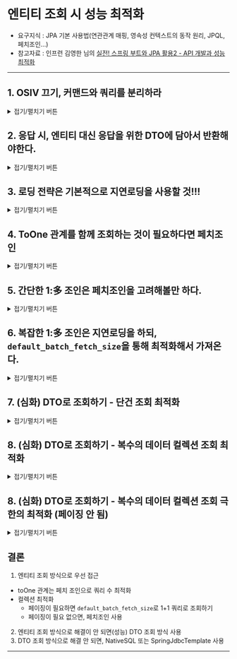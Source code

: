 
# 엔티티 조회 시 성능 최적화
- 요구지식 : JPA 기본 사용법(연관관계 매핑, 영속성 컨텍스트의 동작 원리, JPQL, 페치조인...)
- 참고자료 : 인프런 김영한 님의 [실전! 스프링 부트와 JPA 활용2 - API 개발과 성능 최적화](https://www.inflearn.com/course/%EC%8A%A4%ED%94%84%EB%A7%81%EB%B6%80%ED%8A%B8-JPA-API%EA%B0%9C%EB%B0%9C-%EC%84%B1%EB%8A%A5%EC%B5%9C%EC%A0%81%ED%99%94)

---

## 1. OSIV 끄기, 커맨드와 쿼리를 분리하라
<details>
<summary>접기/펼치기 버튼</summary>
<div markdown="1">

### OSIV ON
- `spring.jpa.open-in-view` : true (기본값)
- 최초 데이터베이스 커넥션 시작시점부터, API 응답이 끝날 때까지 영속성 컨텍스트와 데이터베이스 커넥션 유지
  - ViewTemplate, API Controller에서 지연로딩 가능
  - 기본적으로 DB와 커넥션을 계속 유지
- 트랜잭션 범위 내에서는 영속 상태, 수정 가능.
- 트랜잭션 범위 밖에서는 영속 상태, 수정 불가능.

### OSIV ON - 단점
- 데이터베이스 커넥션 리소스를 사용하기 때문에 실시간 트래픽이 중요한 애플리케이션에서는 커넥션이 모자랄 수 있음.
  - 요컨대, 커넥션을 너무 오래 들고 있음
  - 장애의 주된 요인!!!

### OSIV OFF
- `spring.jpa.open-in-view` : false
- 트랜잭션을 종료할 때 영속성 컨텍스트를 닫고, 데이터베이스 커넥션도 반환. 커넥션 리소스 낭비 x
- 지연로딩을 트랜잭션 안에서 강제로딩해서 처리해야함.
  - 트랜잭션 밖에서 지연로딩을 사용하고 있었다면, 지연로딩 코드를 트랜잭션 안으로 넣어야함.
  - ViewTemplate, APIController에서 지연로딩이 동작하지 않음.

### OSIV와 성능 최적화 기본 전략
```java
    // 커맨드, 쿼리 분리의 예
    @PutMapping("/api/members/{id}")
    public UpdateMemberResponse updateMember(
            @PathVariable Long id,
            @RequestBody @Valid UpdateMemberRequest request) {
        memberService.update(id, request.getName(), request.getAddress()); // 커맨드

        Member updatedMember = memberService.findOne(id); // 쿼리
        return new UpdateMemberResponse(updatedMember);
    }
```
> Command와 Query를 분리하라.
- 비즈니스 로직(삽입, 수정, 삭제)은 보통 엔티티 몇 개를 등록하거나 수정하는 것이므로 성능에 크게 문제가 되지 않음.
- 조회는 매우 빈번하게 일어나는 것이고 요청에서 필요한 API 사양에 맞게 성능을 최적화하는 것이 매우 중요함. 하지만 엔티티의 상태 변경, 추가 등 핵심적인 비즈니스 로직을 수행하는 것은 아님.
- 복잡한 애플리케이션 개발에 있어, 커맨드와 쿼리라는 관심사를 명확히 분리하는 것이 유지보수 관점에서 유리
  - OrderService : 핵심 비즈니스 로직
  - OrderQueryService : 화면, API에 맞춘 서비스(주로 읽기 전용 트랜잭션 사용)
- 주로 고객 서비스의 실시간 API는 OSIV를 끄고, ADMIN처럼 커넥션을 많이 사용하지 않는 곳에서는 OSIV를 켜는 식으로 사용

</div>
</details>

## 2. 응답 시, 엔티티 대신 응답을 위한 DTO에 담아서 반환해야한다.
<details>
<summary>접기/펼치기 버튼</summary>
<div markdown="1">

- 만약 엔티티의 특정 프로퍼티명이 변경된다면, api 사양 자체가 변경된다. api를 사양하는 측에서는 엔티티 사양 변경에 영향을 바로 받게 되므로 매우 고통스러워진다.
- 일대다 양방향 참조 관계가 있다면, json 응답시 무한 상호참조 문제가 발생할 수 있음.
  - `@JsonIgnore` 옵션을 줘서 특정 방향에서 참조하는걸 막을 수는 있음.
  - 그렇지만 특정 api, 또는 view를 위한 코드가 엔티티가 갖게되는 문제가 발생함.
- 해결책 : 응답 api를 위한 DTO를 생성할 것. api 사양의 변경은 DTO의 변경을 통해서만 일어나야한다.
  - 참고 : 요청 api 역시 요청에 맞는 api를 생성할 것. spring validation을 사용한다면 요청 dto에서 검증을 위한 어노테이션을 두면 됨.

</div>
</details>

## 3. 로딩 전략은 기본적으로 지연로딩을 사용할 것!!!
<details>
<summary>접기/펼치기 버튼</summary>
<div markdown="1">

- `@xxTOMany` : 기본적으로 지연로딩 전략(`fetch = FetchType.LAZY`)을 사용
- `@xxTOOne` : 기본적으로 즉시로딩(`fetch = FetchType.EAGER`) 전략을 사용.
  - `@..ToOne`은 반드시 지연로딩으로 설정을 해줘야한다!!!
- 즉시로딩이 발생하면, 예상치 못한 SQL이 날아감.
  - 참조하고 있는 엔티티 내부에서도 EAGER 전략을 사용해서 가져오는 연관관계가 있다면 이들도 불필요하게 가져오게 됨.
  - 어떤 SQL이 날아가는지 예측하기 어렵다 = 쿼리 최적화를 할때 매우 힘들어진다
- 특정 엔티티를 함께 즉시 로딩하고 싶을 경우에는 페치 조인을 사용하면 SQL을 예측하기 편해짐.

</div>
</details>

## 4. ToOne 관계를 함께 조회하는 것이 필요하다면 페치조인
<details>
<summary>접기/펼치기 버튼</summary>
<div markdown="1">

### ToOne 관계를 지연로딩할 경우
```java
    @GetMapping("/api/v2/simple-orders")
    public SimpleOrderListResponse ordersV2() {
        List<Order> orderEntities = orderRepository.findAllByString(new OrderSearch());
        return SimpleOrderListResponse.create(orderEntities);
    }
```
- 쿼리가 총 1 + N + N번 실행됨(v1과 쿼리 수가 같다.)
  - order 조회 한 번
  - order -> Member 조회 N번
  - order -> Delivery 조회 N번
  - 예) order 결과가 4개면 최악의 경우 1+4+4번 실행됨(최악의 경우)
    - 참고) 지연로딩은 영속성 컨텍스트에서 조회하므로, 이미 조회된 경우 쿼리를 생략함

### 페치로딩 사용
```java
public List<Order> findAllWithMemberDelivery() {
    return em.createQuery(
                    "SELECT o FROM Order as o " +
                            "join fetch o.member as m " +
                            "join fetch o.delivery as d", Order.class
            )
            .getResultList();
}
```
- 엔티티를 페치 조인(fetch Join)으로 쿼리 1번에 조회
- 페치 조인으로 order->member, order->delivery는 한번에 가져와지므로 지연로딩 x

</div>
</details>

## 5. 간단한 1:多 조인은 페치조인을 고려해볼만 하다.
<details>
<summary>접기/펼치기 버튼</summary>
<div markdown="1">

```java
public List<Order> findAllWithItem() {
    return em.createQuery(
            "SELECT distinct o FROM Order as o " +
                    "join fetch o.member as m " +
                    "join fetch o.delivery as d " +
                    "join fetch o.orderItems as oi " +
                    "join fetch oi.item as i ", Order.class)
            .getResultList();
}

```
- join fetch로 컬렉션을 페치조인. SQL 한 번만 실행됨
- 주의점 : 일대다 조인 결과 row의 갯수가 뻥튀기됨. 식별자 기준으로 중복 제거(distinct) 가능
  - JPQL의 distinct는 다음 두가지 기능을 제공한다.
  - SQL에 distinct를 추가하여 날림
    - 이것만으로는 행마다 내용이 다르므로, 완전히 중복이 제거되지 않음
  - 애플리케이션 단에서, 같은 식별자를 가진 엔티티의 중복을 제거한다.
- 한계
  - 페이징 불가능 : 하이버네이트는 경고 로그를 남기면서 모든 데이터를 DB에서 찾아오고 메모리에서 페치조인 해버림.(매우 위험함)
  - 여러개의 일대다 관계를 페치 조인하면 데이터가 부정합하게 조회될 수 있음
- 결론
  - 한 가지 일대다 연관관계를 가져올 때는 사용할만한 전략.
  - 하지만, 페이징이나, 2개 이상 연관관계를 조인해올 때는 사용하면 안 된다.

</div>
</details>

## 6. 복잡한 1:多 조인은 지연로딩을 하되, `default_batch_fetch_size`을 통해 최적화해서 가져온다.
<details>
<summary>접기/펼치기 버튼</summary>
<div markdown="1">

### 컬렉션을 페치조인을 하면 페이징이 불가능하다.
- 일대다조인 -> row 뻥튀기
- 페이징을 시도할 경우 하이버네이트는 메모리에 모든 데이터를 가져와서 페이징 시도 -> 장애 발생 가능성

### 그렇다고 1:多 관계를 지연로딩하자니..
- N+1 문제 발생
- 그래서 어쩌라고?!!

### 지연로딩 최적화
```java
    // 가져올 때는 toOne 관계만 페치조인
    public List<Order> findAllWithMemberDelivery(int offset, int limit) {
        return em.createQuery(
                        "SELECT o FROM Order as o " +
                                "join fetch o.member as m " +
                                "join fetch o.delivery as d", Order.class)
                .setFirstResult(offset)
                .setMaxResults(limit)
                .getResultList();
    }
```
```yaml
spring:
  jpa:
    properties:
      hibernate:
        default_batch_fetch_size: 500
```
- 페이징 + 컬렉션 엔티티 함께 조회 방법
  - ToOne(ManyToOne, OneToOne)은 페치 조인
  - 컬렉션은 지연로딩으로 조회. (트랜잭션 안에서 필요한 것들을 지연로딩 시킨다.)
  - 지연로딩 성능 최적화를 위해 `spring.jpa.properties.hibernate.default_batch_fetch_size` 적용
    - 개별 최적화 : 일부 구간에만 적용하고 싶을 때는 `@BatchSize` 사용
    - 이 옵션은 컬렉션이나 프록시 객체를 조회 시 한번에 설정한 size만큼 IN 절로 식별자를 넣어 조회

### 지연로딩 최적화 시의 장점
- 장점 : 쿼리 호출 수가 N+1에서 1+1로 최적화
  - `1:m:n` 호출을 1+1+1 쿼리로 조회
  - 조인보다 DB 데이터 전송량이 최적화
    - 잘 정규화된 테이블이면 정규화해서 필요한 최소한의 데이터들만 가져온다.
    - Order와 OrderItem을 조인해서 조회하면 Order의 데이터가 OrderItem 갯수만큼 중복해서 조회되는데 지연로딩 방식을 사용하면, 각각 조회되므로 전송 중복데이터가 없어진다.
  - 페치 조인 방식과 비교했을 때, 쿼리 호출 수가 약간 증가하지만 DB 데이터 전송량이 감소
  - 컬렉션 페치 조인은 페이징이 불가능하지만, 이 방법은 페이징이 가능하다.

### 결론
- `@...TOOne`은 페이징에 영향을 주지 않으므로 페치 조인으로 쿼리 수를 줄이면 됨
- 나머지는 batchSize 조절을 통해 최적화
  - `default_batch_fetch_size`는 100~1000 사이 선택 권장.
    - 많이 잡을 경우 DB측 순간 부하 증가 가능성이 있음.
    - 애플리케이션단에서는 100이든 1000이든 결국 전체 데이터를 로딩해야하므로 메모리 사용량이 같다.
    - 1000으로 설정하는 것이 가장 성능상 좋지만, 결국 DB든 애플리케이션이든 순간 부하를 어느 정도까지 버틸 수 있을 지 성능 테스트를 거쳐서 결정하는 것이 좋음.

</div>
</details>

## 7. (심화) DTO로 조회하기 - 단건 조회 최적화
<details>
<summary>접기/펼치기 버튼</summary>
<div markdown="1">

```java
@RequiredArgsConstructor
public class OrderQueryRepository {

    private final EntityManager em;

    public OrderQueryDTOs findOrderQueryDTOs() {
        List<OrderQueryDTO> findOrders = findOrders(); // toOne 관계만 가져온다.
        findOrders.forEach(o-> o.setOrderItems(findOrderItems(o.getOrderId()))); // 컬렉션은 다시 조회해와서 setter주입
        return new OrderQueryDTOs(findOrders);
    }

    private List<OrderQueryDTO> findOrders() {
        return em.createQuery(
                        "SELECT " +
                                "new jpa.book.JPAShop.api.dto.OrderQueryDTO(o.id, m.name, o.orderDate, o.status, d.address) " +
                                "FROM Order as o " +
                                "join o.member as m " +
                                "join o.delivery as d", OrderQueryDTO.class)
                .getResultList();
    }

    private List<OrderItemQueryDTO> findOrderItems(Long orderId) {
        return em.createQuery(
                        "SELECT " +
                                "new jpa.book.JPAShop.api.dto.OrderItemQueryDTO(oi.order.id, i.name, oi.orderPrice, oi.count) "+
                                "FROM OrderItem as oi " +
                                "JOIN oi.item as i " +
                                "WHERE oi.order.id = :orderId", OrderItemQueryDTO.class)
                .setParameter("orderId", orderId)
                .getResultList();
    }

}
```
- Query : 루트 1번, 컬렉션 N번 실행 (N+1)
  - ToOne(N:1, 1:1)관계들을 먼저 조회하고, ToMany(1:N) 관계는 각각 별도로 처리한다.
    - ToOne 관계 조인은 row 수가 증가하지 않음
    - ToMany(1:N) 관계는 조인하면 row 수가 증가함
  - row 수가 증가하지 않는 ToOne 관계는 조인으로 최적화하기 쉬우므로 한 번 조회하고, ToMany 관계는 최적화하기 어려우므로 findOrderItems()와 같은 별도의 메서드로 조회

</div>
</details>

## 8. (심화) DTO로 조회하기 - 복수의 데이터 컬렉션 조회 최적화
<details>
<summary>접기/펼치기 버튼</summary>
<div markdown="1">

### 흐름
```java
    public OrderQueryDTOs findOrderQueryDTOs_Optimization() {
        List<OrderQueryDTO> findOrders = findOrders(); // toOne 관계만 DTO로 가져오기
        
        List<Long> orderIds = toOrderIds(findOrders); // stream돌려서, 식별자들만 가져오기
        Map<Long, List<OrderItemQueryDTO>> orderItemMap = findOrderItemMap(orderIds);

        findOrders.forEach(o -> o.setOrderItems(orderItemMap.get(o.getOrderId())));
        return new OrderQueryDTOs(findOrders);
    }
```
- toOrderIds : 조회된 주문들의 id 리스트
- orderItemMap : 각 id별 OrderItemQueryDTO
- forEach로, orderItemMap의 id에 해당하는 orderItems를 order에 set

### toOrderIds
```java
    private List<Long> toOrderIds(List<OrderQueryDTO> orderDTOs) {
        return orderDTOs.stream()
                .map(OrderQueryDTO::getOrderId)
                .collect(toList());
    }
```
- orderDTO 리스트를 탐색하여, id들의 List를 반환

### findOrderItemMap
```java
    private Map<Long, List<OrderItemQueryDTO>> findOrderItemMap(List<Long> orderIds) {
        return em.createQuery(
                        "SELECT " +
                                "new jpa.book.JPAShop.api.dto.OrderItemQueryDTO(oi.order.id, i.name, oi.orderPrice, oi.count) "+
                                "FROM OrderItem as oi " +
                                "JOIN oi.item as i " +
                                "WHERE oi.order.id in :orderIds", OrderItemQueryDTO.class)
                .setParameter("orderIds", orderIds)
                .getResultStream()
                .collect(groupingBy(OrderItemQueryDTO::getOrderId));
    }
```
- orderIds를 in절에 파라미터로 추가. 지정 리스트에 포함된 id들 중 같은 id값을 가진 것들만 조회
- 별도의 DTO로 OrderItemQueryDTO들 조회
- orderId를 구분 기준으로 하여, 그룹핑

### 최종연산
```java
findOrders.forEach(o -> o.setOrderItems(orderItemMap.get(o.getOrderId())));
```
- orderItemMap에 저장된 리스트를 찾아다 order들 각각에 주입

### 성능
- Query : 루트 1번, 컬렉션 1번
- ToOne 관계들을 모두 조회하고, 식별자 orderId들을 기반으로 toMany관계인 OrderItem들을 한번에 조회
- map을 이용해서 매칭 성능 향상(O(1))

</div>
</details>

## 8. (심화) DTO로 조회하기 - 복수의 데이터 컬렉션 조회 극한의 최적화 (페이징 안 됨)
<details>
<summary>접기/펼치기 버튼</summary>
<div markdown="1">

### flat 데이터 조회
```java
public List<OrderFlatDTO> findOrderQueryDTOs_flat() {
    return em.createQuery(
            "SELECT " +
                    "new jpa.book.JPAShop.api.dto.OrderFlatDTO" +
                    "(o.id, m.name, o.orderDate, o.status, d.address, i.name, oi.orderPrice, oi.count) " +
                    "FROM Order as o " +
                    "JOIN o.member as m " +
                    "JOIN o.delivery as d " +
                    "JOIN o.orderItems as oi " +
                    "JOIN oi.item as i", OrderFlatDTO.class)
            .getResultList();
}
```
- 한 방 쿼리로, 1:多 관계를 싹 List로 가져옴
### 그룹핑, 병합
```java
@GetMapping("/api/v6/orders")
public OrderQueryDTOs ordersV6() {
    List<OrderFlatDTO> flats = orderQueryRepository.findOrderQueryDTOs_flat();

    List<OrderQueryDTO> orders = flats.stream()
            .collect(
                    // 그룹핑 : 각각의 OrderQueryDTO를 기준으로 그룹핑
                    groupingBy(flat -> new OrderQueryDTO(flat.getOrderId(), flat.getCustomerName(), flat.getOrderDate(), flat.getOrderStatus(), flat.getAddress()),

                    // 수집대상 : OrderItemQueryDTO들을 List로 수집
                    mapping(flat -> new OrderItemQueryDTO(flat.getOrderId(), flat.getItemName(), flat.getOrderPrice(), flat.getCount()), toList())
            )).entrySet()
            .stream()
            .map(
                    // OrderQueryDTO에 List<OrderItemQueryDTO>를 추가한 OrderQueryDTO 생성
                    entry -> new OrderQueryDTO(entry.getKey().getOrderId(), entry.getKey().getCustomerName(), entry.getKey().getOrderDate(), entry.getKey().getOrderStatus(), entry.getKey().getAddress(), entry.getValue()))
            .collect(toList());
    return new OrderQueryDTOs(orders);
}
```
- 컬렉션을 제외한 필드들을 그룹핑 기준으로 삼고, 각각의 OrderItem들을 List로 수집
- 수집한 결과를 병합하는 별도의 코드를 작성

### 성능
- Query : 1번
- 단점
  - 쿼리는 한 번이지만, 1:多 조인으로 인해 DB에서 애플리케이션에 전달하는 데이터에 중복데이터가 추가되므로 상황에 따라 V5보다 느릴 수 있음
  - 애플리케이션단에서 그룹핑, 병합하는 추가 작업이 크다.
  - 페이징 불가(DB에서 가져올 때 뻥튀기 된 row로 가져오기 때문)

</div>
</details>

## 결론
1. 엔티티 조회 방식으로 우선 접근
  - toOne 관계는 페치 조인으로 쿼리 수 최적화
  - 컬렉션 최적화
    - 페이징이 필요하면 `default_batch_fetch_size`로 1+1 쿼리로 조회하기
    - 페이징이 필요 없으면, 페치조인 사용
2. 엔티티 조회 방식으로 해결이 안 되면(성능) DTO 조회 방식 사용
3. DTO 조회 방식으로 해결 안 되면, NativeSQL 또는 SpringJdbcTemplate 사용

---